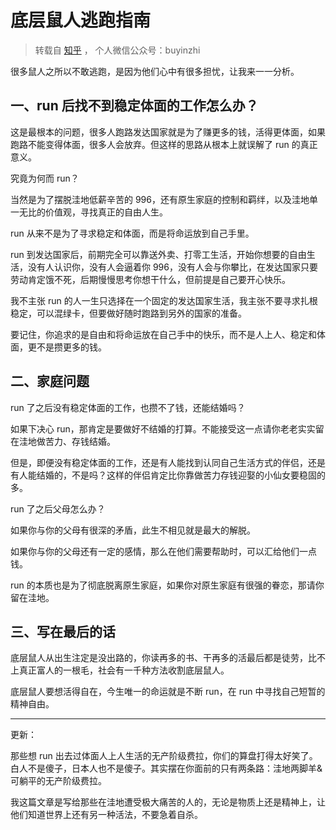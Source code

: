 # 底层鼠人逃跑指南

> 转载自 [知乎](https://zhuanlan.zhihu.com/p/504042963) ， 个人微信公众号：buyinzhi

很多鼠人之所以不敢逃跑，是因为他们心中有很多担忧，让我来一一分析。

## 一、run 后找不到稳定体面的工作怎么办？

这是最根本的问题，很多人跑路发达国家就是为了赚更多的钱，活得更体面，如果跑路不能变得体面，很多人会放弃。但这样的思路从根本上就误解了 run 的真正意义。

究竟为何而 run？

当然是为了摆脱洼地低薪辛苦的 996，还有原生家庭的控制和羁绊，以及洼地单一无比的价值观，寻找真正的自由人生。

run 从来不是为了寻求稳定和体面，而是将命运放到自己手里。

run 到发达国家后，前期完全可以靠送外卖、打零工生活，开始你想要的自由生活，没有人认识你，没有人会逼着你 996，没有人会与你攀比，在发达国家只要劳动肯定饿不死，后期慢慢思考你想干什么，但前提是自己要开心快乐。

我不主张 run 的人一生只选择在一个固定的发达国家生活，我主张不要寻求扎根稳定，可以混绿卡，但要做好随时跑路到另外的国家的准备。

要记住，你追求的是自由和将命运放在自己手中的快乐，而不是人上人、稳定和体面，更不是攒更多的钱。

## 二、家庭问题

run 了之后没有稳定体面的工作，也攒不了钱，还能结婚吗？

如果下决心 run，那肯定是要做好不结婚的打算。不能接受这一点请你老老实实留在洼地做苦力、存钱结婚。

但是，即便没有稳定体面的工作，还是有人能找到认同自己生活方式的伴侣，还是有人能结婚的，不是吗？这样的伴侣肯定比你靠做苦力存钱迎娶的小仙女要稳固的多。

run 了之后父母怎么办？

如果你与你的父母有很深的矛盾，此生不相见就是最大的解脱。

如果你与你的父母还有一定的感情，那么在他们需要帮助时，可以汇给他们一点钱。

run 的本质也是为了彻底脱离原生家庭，如果你对原生家庭有很强的眷恋，那请你留在洼地。

## 三、写在最后的话

底层鼠人从出生注定是没出路的，你读再多的书、干再多的活最后都是徒劳，比不上真正富人的一根毛，社会有一千种方法收割底层鼠人。

底层鼠人要想活得自在，今生唯一的命运就是不断 run，在 run 中寻找自己短暂的精神自由。

-----------------------------------------------------

更新：

那些想 run 出去过体面人上人生活的无产阶级费拉，你们的算盘打得太好笑了。白人不是傻子，日本人也不是傻子。其实摆在你面前的只有两条路：洼地两脚羊&可躺平的无产阶级费拉。

我这篇文章是写给那些在洼地遭受极大痛苦的人的，无论是物质上还是精神上，让他们知道世界上还有另一种活法，不要急着自杀。
